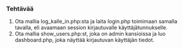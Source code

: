 ### Tehtävää
1. Ota mallia log_kalle_in.php:sta ja laita login.php toimimaan samalla tavalla, eli avaamaan session kirjautuvalle käyttäjätunnukselle.
2. Ota mallia show_users.php:st, joka on admin kansioissa ja luo dashboard.php, joka näyttää kirjautuvan käyttäjän tiedot.
